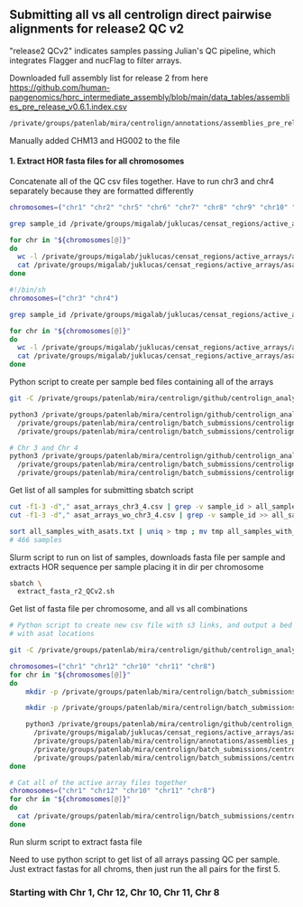 ## Submitting all vs all centrolign direct pairwise alignments for release2 QC v2

"release2 QCv2" indicates samples passing Julian's QC pipeline, which integrates Flagger and
nucFlag to filter arrays.


Downloaded full assembly list for release 2 from here https://github.com/human-pangenomics/hprc_intermediate_assembly/blob/main/data_tables/assemblies_pre_release_v0.6.1.index.csv

```sh
/private/groups/patenlab/mira/centrolign/annotations/assemblies_pre_release_v0.6.1.index.csv
```
Manually added CHM13 and HG002 to the file

#### 1. Extract HOR fasta files for all chromosomes

Concatenate all of the QC csv files together. Have to run chr3 and chr4 separately because they are formatted differently

```sh
chromosomes=("chr1" "chr2" "chr5" "chr6" "chr7" "chr8" "chr9" "chr10" "chr11" "chr12" "chr13" "chr14" "chr15" "chr16" "chr17" "chr18" "chr19" "chr20" "chr21" "chr22" "chrX" "chrY")

grep sample_id /private/groups/migalab/juklucas/censat_regions/active_arrays/asat_arrays_chr1.csv > /private/groups/patenlab/mira/centrolign/batch_submissions/centrolign/release2_QC_v2/asat_arrays_wo_chr3_4.csv

for chr in "${chromosomes[@]}"
do
  wc -l /private/groups/migalab/juklucas/censat_regions/active_arrays/asat_arrays_${chr}.csv
  cat /private/groups/migalab/juklucas/censat_regions/active_arrays/asat_arrays_${chr}.csv | grep -v "sample_id" >> /private/groups/patenlab/mira/centrolign/batch_submissions/centrolign/release2_QC_v2/asat_arrays_wo_chr3_4.csv
done  

#!/bin/sh
chromosomes=("chr3" "chr4")

grep sample_id /private/groups/migalab/juklucas/censat_regions/active_arrays/asat_arrays_chr3.csv > /private/groups/patenlab/mira/centrolign/batch_submissions/centrolign/release2_QC_v2/asat_arrays_chr3_4.csv

for chr in "${chromosomes[@]}"
do
  wc -l /private/groups/migalab/juklucas/censat_regions/active_arrays/asat_arrays_${chr}.csv
  cat /private/groups/migalab/juklucas/censat_regions/active_arrays/asat_arrays_${chr}.csv | grep -v "sample_id" >> /private/groups/patenlab/mira/centrolign/batch_submissions/centrolign/release2_QC_v2/asat_arrays_chr3_4.csv
done  
```

Python script to create per sample bed files containing all of the arrays
```sh
git -C /private/groups/patenlab/mira/centrolign/github/centrolign_analysis pull

python3 /private/groups/patenlab/mira/centrolign/github/centrolign_analysis/analysis_notes/release2_QC_v2/parse_QC_csv.py \
  /private/groups/patenlab/mira/centrolign/batch_submissions/centrolign/release2_QC_v2/asat_arrays_wo_chr3_4.csv \
  /private/groups/patenlab/mira/centrolign/batch_submissions/centrolign/release2_QC_v2/per_smp_asat_beds/

# Chr 3 and Chr 4
python3 /private/groups/patenlab/mira/centrolign/github/centrolign_analysis/analysis_notes/release2_QC_v2/parse_QC_csv.py \
  /private/groups/patenlab/mira/centrolign/batch_submissions/centrolign/release2_QC_v2/asat_arrays_chr3_4.csv \
  /private/groups/patenlab/mira/centrolign/batch_submissions/centrolign/release2_QC_v2/per_smp_asat_beds/
```

Get list of all samples for submitting sbatch script
```sh
cut -f1-3 -d"," asat_arrays_chr3_4.csv | grep -v sample_id > all_samples_with_asats.txt
cut -f1-3 -d"," asat_arrays_wo_chr3_4.csv | grep -v sample_id >> all_samples_with_asats.txt

sort all_samples_with_asats.txt | uniq > tmp ; mv tmp all_samples_with_asats.txt
# 466 samples
```

Slurm script to run on list of samples, downloads fasta file per sample and extracts HOR sequence per sample placing it in dir per chromosome
```sh
sbatch \
  extract_fasta_r2_QCv2.sh

```

Get list of fasta file per chromosome, and all vs all combinations









```sh
# Python script to create new csv file with s3 links, and output a bed file
# with asat locations

git -C /private/groups/patenlab/mira/centrolign/github/centrolign_analysis pull

chromosomes=("chr1" "chr12" "chr10" "chr11" "chr8")
for chr in "${chromosomes[@]}"
do
    mkdir -p /private/groups/patenlab/mira/centrolign/batch_submissions/centrolign/release2_QC_v2/active_array_fastas/${chr}/

    mkdir -p /private/groups/patenlab/mira/centrolign/batch_submissions/centrolign/release2_QC_v2/active_array_beds/${chr}/

    python3 /private/groups/patenlab/mira/centrolign/github/centrolign_analysis/analysis_notes/release2_QC_v2/parse_QC_csv.py \
      /private/groups/migalab/juklucas/censat_regions/active_arrays/asat_arrays_${chr}.csv \
      /private/groups/patenlab/mira/centrolign/annotations/assemblies_pre_release_v0.6.1.index.csv \
      /private/groups/patenlab/mira/centrolign/batch_submissions/centrolign/release2_QC_v2/active_array_csvs/asat_arrays_${chr}.csv \
      /private/groups/patenlab/mira/centrolign/batch_submissions/centrolign/release2_QC_v2/active_array_beds/${chr}/
done

# Cat all of the active array files together
chromosomes=("chr1" "chr12" "chr10" "chr11" "chr8")
for chr in "${chromosomes[@]}"
do
  cat /private/groups/patenlab/mira/centrolign/batch_submissions/centrolign/release2_QC_v2/active_array_csvs/asat_arrays_${chr}.csv >> /private/groups/patenlab/mira/centrolign/batch_submissions/centrolign/release2_QC_v2/active_array_csvs/asat_arrays_all_chroms.csv
done
```
Run slurm script to extract fasta file


Need to use python script to get list of all arrays passing QC per sample. Just extract fastas for all chroms, then just run the all pairs for the first 5.


### Starting with Chr 1, Chr 12, Chr 10, Chr 11, Chr 8
